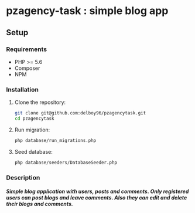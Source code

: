 # pzagency-task : simple blog app

## Setup

### Requirements
- PHP >= 5.6
- Composer
- NPM

### Installation
1. Clone the repository:
   ```sh
   git clone git@github.com:delboy96/pzagencytask.git
   cd pzagencytask
2. Run migration:
    ```sh
   php database/run_migrations.php   
3. Seed database: 
    ```sh
   php database/seeders/DatabaseSeeder.php
   
### Description
##### Simple blog application with users, posts and comments. Only registered users can post blogs and leave comments. Also they can edit and delete their blogs and comments.
